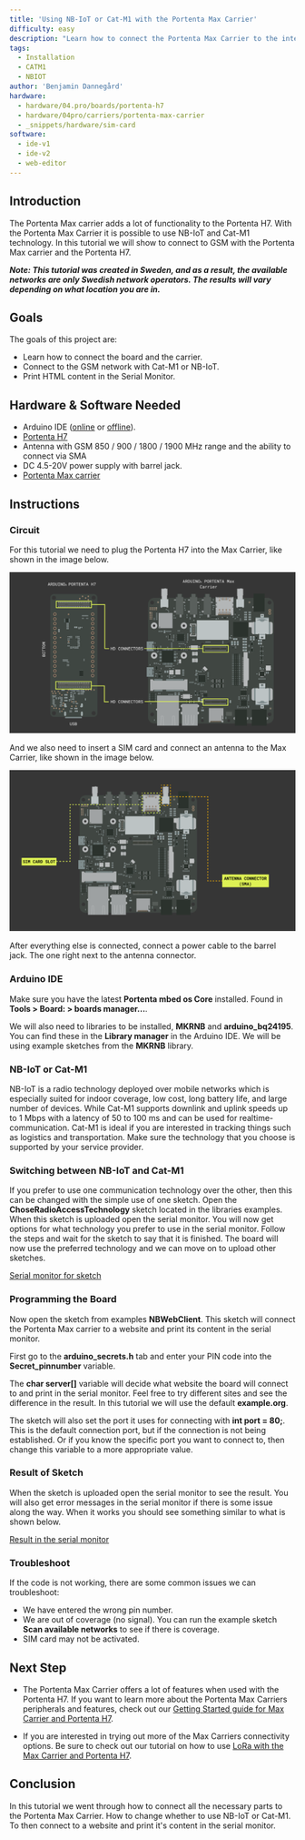 ```yaml
---
title: 'Using NB-IoT or Cat-M1 with the Portenta Max Carrier'
difficulty: easy
description: "Learn how to connect the Portenta Max Carrier to the internet with NB-IoT or Cat-M1 technology"
tags:
  - Installation
  - CATM1
  - NBIOT
author: 'Benjamin Dannegård'
hardware:
  - hardware/04.pro/boards/portenta-h7
  - hardware/04pro/carriers/portenta-max-carrier
  - _snippets/hardware/sim-card
software:
  - ide-v1
  - ide-v2
  - web-editor
---
```


## Introduction 

The Portenta Max carrier adds a lot of functionality to the Portenta H7. With the Portenta Max Carrier it is possible to use NB-IoT and Cat-M1 technology. In this tutorial we will show to connect to GSM with the Portenta Max carrier and the Portenta H7.

***Note: This tutorial was created in Sweden, and as a result, the available networks are only Swedish network operators. The results will vary depending on what location you are in.***

## Goals

The goals of this project are:

- Learn how to connect the board and the carrier.
- Connect to the GSM network with Cat-M1 or NB-IoT.
- Print HTML content in the Serial Monitor.

## Hardware & Software Needed

- Arduino IDE ([online](https://create.arduino.cc/) or [offline](https://www.arduino.cc/en/main/software)).
- [Portenta H7](https://store.arduino.cc/products/portenta-h7)
- Antenna with GSM 850 / 900 / 1800 / 1900 MHz range and the ability to connect via SMA
- DC 4.5-20V power supply with barrel jack.
- [Portenta Max carrier](https://store.arduino.cc/products/portenta-max-carrier)

## Instructions

### Circuit

For this tutorial we need to plug the Portenta H7 into the Max Carrier, like shown in the image below.

![Connecting the Portenta H7 and Max Carrier](assets/Connect-H7-to-Max-carrier.svg)

And we also need to insert a SIM card and connect an antenna to the Max Carrier, like shown in the image below.

![SIM card slot and antenna connector](assets/Sim-card-and-antenna-on-Max-carrier.png)

After everything else is connected, connect a power cable to the barrel jack. The one right next to the antenna connector.

### Arduino IDE

Make sure you have the latest **Portenta mbed os Core** installed. Found in **Tools > Board: > boards manager...**.

We will also need to libraries to be installed, **MKRNB** and **arduino_bq24195**. You can find these in the **Library manager** in the Arduino IDE. We will be using example sketches from the **MKRNB** library.

### NB-IoT or Cat-M1

NB-IoT is a radio technology deployed over mobile networks which is especially suited for indoor coverage, low cost, long battery life, and large number of devices. While Cat-M1 supports downlink and uplink speeds up to 1 Mbps with a latency of 50 to 100 ms and can be used for realtime-communication. Cat-M1 is ideal if you are interested in tracking things such as logistics and transportation. Make sure the technology that you choose is supported by your service provider.

### Switching between NB-IoT and Cat-M1

If you prefer to use one communication technology over the other, then this can be changed with the simple use of one sketch. Open the **ChoseRadioAccessTechnology** sketch located in the libraries examples. When this sketch is uploaded open the serial monitor. You will now get options for what technology you prefer to use in the serial monitor. Follow the steps and wait for the sketch to say that it is finished. The board will now use the preferred technology and we can move on to upload other sketches.

[Serial monitor for sketch]()

### Programming the Board

Now open the sketch from examples **NBWebClient**. This sketch will connect the Portenta Max carrier to a website and print its content in the serial monitor.

First go to the **arduino_secrets.h** tab and enter your PIN code into the **Secret_pinnumber** variable.

The **char server[]** variable will decide what website the board will connect to and print in the serial monitor. Feel free to try different sites and see the difference in the result. In this tutorial we will use the default **example.org**.

The sketch will also set the port it uses for connecting with **int port = 80;**. This is the default connection port, but if the connection is not being established. Or if you know the specific port you want to connect to, then change this variable to a more appropriate value.

### Result of Sketch

When the sketch is uploaded open the serial monitor to see the result. You will also get error messages in the serial monitor if there is some issue along the way. When it works you should see something similar to what is shown below.

[Result in the serial monitor]()

### Troubleshoot

If the code is not working, there are some common issues we can troubleshoot:

- We have entered the wrong pin number.
- We are out of coverage (no signal). You can run the example sketch **Scan available networks** to see if there is coverage.
- SIM card may not be activated.

## Next Step

- The Portenta Max Carrier offers a lot of features when used with the Portenta H7. If you want to learn more about the Portenta Max Carriers peripherals and features, check out our [Getting Started guide for Max Carrier and Portenta H7]().

- If you are interested in trying out more of the Max Carriers connectivity options. Be sure to check out our tutorial on how to use [LoRa with the Max Carrier and Portenta H7]().

## Conclusion

In this tutorial we went through how to connect all the necessary parts to the Portenta Max Carrier. How to change whether to use NB-IoT or Cat-M1. To then connect to a website and print it's content in the serial monitor.